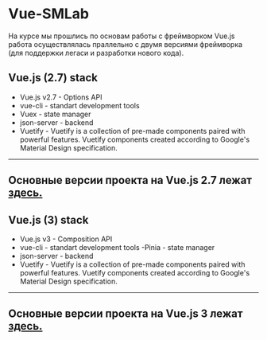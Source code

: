 # Vue-SMLab

На курсе мы прошлись по основам работы с фреймворком Vue.js работа осуществлялась праллельно с двумя версиями фреймворка (для поддержки легаси и разработки нового кода).

## Vue.js (2.7) stack
- Vue.js v2.7  - Options API
- vue-cli - standart development tools
- Vuex - state manager
- json-server - backend
- Vuetify - Vuetify is a collection of pre-made components paired with powerful features. Vuetify components created according to Google's Material Design specification.
---
Основные версии проекта на Vue.js 2.7 лежат [здесь.](https://github.com/mattakvshi/Vue-SMLab/tree/master/Vue2Train)
---

## Vue.js (3) stack
- Vue.js v3 - Composition API
- vue-cli - standart development tools
-Pinia - state manager
- json-server - backend
- Vuetify - Vuetify is a collection of pre-made components paired with powerful features. Vuetify components created according to Google's Material Design specification.
---
Основные версии проекта на Vue.js 3 лежат [здесь.](https://github.com/mattakvshi/Vue-SMLab/tree/master/Vue3Train)
---
